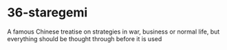 # 36-staregemi

A famous Chinese treatise on 
strategies in war, business or 
normal life, but everything 
should be thought through 
before it is used